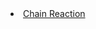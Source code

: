 <title>Chain Reaction</title>
<!--  <link rel="stylesheet" type="text/css" href="common/style.css"> -->
<li>
  <a href="cr.html">Chain Reaction</a>
</li>
       

